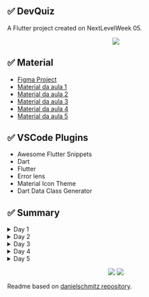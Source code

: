 
## ✅ DevQuiz

A Flutter project created on NextLevelWeek 05.

<p align="center">
    <img src="https://user-images.githubusercontent.com/1509692/115949955-c61d3600-a4ae-11eb-8025-552e13afbcca.png"/>
  </a>
</p>


## ✅ Material

- [Figma Project](https://www.figma.com/file/oee9kcqSdTnFoA6Q89qxGg/DevQuiz-(Copy)?node-id=0%3A1)
- [Material da aula 1](https://www.notion.so/Material-para-a-aula-01-92b506e9339f4f8b9b50612c7a414289)
- [Material da aula 2](https://www.notion.so/Roteiro-da-aula-331347b956d14167a92aeef7f85d3a23)
- [Material da aula 3](https://www.notion.so/Roteiro-da-aula-4ff471e6c6274d82aaaf293734b5761f)
- [Material da aula 4](https://www.notion.so/Roteiro-da-aula-5fbd5a7a2617430097c470ccc499ecce)
- [Material da aula 5](https://www.notion.so/Roteiro-da-aula-a43961e5cdfd47128c97dfc57d217c9f)

## ✅ VSCode Plugins

- Awesome Flutter Snippets
- Dart
- Flutter
- Error lens
- Material Icon Theme
- Dart Data Class Generator

## ✅ Summary


<details>
<summary>Day 1</summary>

Introdução ao Flutter
    
- [ ]  Como funciona a renderização?
- [ ]  Quais plataformas posso utilizar o Flutter?
- [ ]  Posso acessar recursos das plataformas nativas?
- [ ]  Como funciona a renderização?
- [ ]  Quais plataformas posso utilizar o Flutter?
- [ ]  Posso acessar recursos das plataformas nativas?

Conceitos básicos de layout

- [ ]  Função main.dart
- [ ]  Função runApp()
- [ ]  StatelessWidget
- [ ]  Widgets MaterialApp e Cupertino App
- [ ]  Scaffold( esqueleto do app)
- [ ]  Container( o faz tudo)

Configurando o projeto 

- [ ]  Baixar o zip, nele contém (assets, pasta core, pubspec.yaml)
- [ ]  Adicionar a pasta assets na raiz do projeto
- [ ]  Adicionar a pasta core dentro de lib
- [ ]  Adicionar o pubspec.yaml

Criando a primeira tela, Splash 

- [ ]  Tela Splash
    - [ ]  pasta splash
    - [ ]  splash_page.dart
        - [ ]  Adicionar o Scaffold
            - [ ]  Background degradê
            - [ ]  Adicionar logo no centro da tela

Criando os widgets da home 

- [ ]  pasta home
    - [ ]  home_page.dart
        - [ ]  Adicionar Scaffold
        - [ ]  Adicionar AppBar
            - [ ]  ScoreCard Centralizado
                - chart
                - title
                - subtitle
                - background
              - shadow
</details>

<details>
<summary>Day 2</summary>
    
- [ ]  LevelButton
    - [ ]  title
    - [ ]  background
    - [ ]  textStyle
    - [ ]  borderRadius
    - [ ]  onTap
- [ ]  QuizCard
    - [ ]  icon
    - [ ]  title
    - [ ]  score
    - [ ]  progress bar
    - [ ]  onTap
- [ ]  Utilizar ListView
- [ ]  Criar ChallengePage
    - [ ]  Criar QuestionIndicatorWidget
        - [ ] currentQuestion
        - [ ] sizeQuestions
    - [ ]  Criar QuizWidget
        - [ ]  titleQuestion
        - [ ]  AwnserWidget
            - [ ] Link do arquivo

            [https://pastebin.com/sW1FXrmR](https://pastebin.com/sW1FXrmR)

            - title
            - isRight
            - isSelected

            Código dos getters

            ```jsx
            Color get _selectedColorRight =>
                  isRight ? AppColors.darkGreen : AppColors.darkRed;

              Color get _selectedBorderRight =>
                  isRight ? AppColors.lightGreen : AppColors.lightRed;

              Color get _selectedColorCardRight =>
                  isRight ? AppColors.lightGreen : AppColors.lightRed;

              Color get _selectedBorderCardRight =>
                  isRight ? AppColors.green : AppColors.red;

              TextStyle get _selectedTextStyleRight =>
                  isRight ? AppTextStyles.bodyDarkGreen : AppTextStyles.bodyDarkRed;

              IconData get _selectedIconRight => isRight ? Icons.check : Icons.close;
            ```

</details>

<details>
<summary>Day 3</summary>
    
- [ ]  Estruturando os dados do aplicativo
    - [ ]  Quiz
        - List<Question>
        - title
        - questionAnswered (Questões Respondidas)
        - icon ou imagem
        - level (Fácil,Médio,Difícil,Perito)
    - [ ]  Question
        - [ ]  title
        - [ ]  List<Awnser>
    - [ ]  Awnser
        - [ ]  title
        - [ ]  isRight
    - [ ]  User
        - [ ]  score
        - [ ]  name
        - [ ]  photoUrl
- [ ]  Criando o HomeController
    - [ ]  state
    - [ ]  getUser
    - [ ]  getQuizzes
- [ ]  Criar Database Local
    - [ ]  user.json
    - [ ]  quizzes.json
- [ ]  Criando o HomeRepository
    - [ ]  getUser
    - [ ]  getQuizzes
</details>
    
<details>
<summary>Day 4</summary>
    
- [ ]  Criar componentes da ChallengePage
    - [ ]  Criar NextButtonWidget
        - label
        - onTap
        - Style
            - textStyle,
            - backgroundColor,
            - borderColor,
    - [ ]  Navegação
    - [ ]  Botão voltar
    - [ ]  ChallengeController ( Responsável por controlar as questões)
    - [ ]  QuizController ( Responsável por gerenciar a resposta certa ou errada)
- [ ]  FeedbackPage
    - imagem
    - title
    - subtitle
    - labelButton
    - onTap
</details>

<details>
<summary>Day 5</summary>
    
- [ ]  Criar componentes da ChallengePage
    - [ ]  Criar NextButtonWidget
        - label
        - onTap
        - Style
            - textStyle,
            - backgroundColor,
            - borderColor,
    - [ ]  Navegação
    - [ ]  Botão voltar
    - [ ]  ChallengeController ( Responsável por controlar as questões)
    - [ ]  QuizController ( Responsável por gerenciar a resposta certa ou errada)
- [ ]  FeedbackPage
    - imagem
    - title
    - subtitle
    - labelButton
    - onTap
</details>

 <p align="center">
 <img src="https://user-images.githubusercontent.com/82850970/115948259-8866e000-a4a3-11eb-920d-31020e49f822.png"/>
 <img src="https://user-images.githubusercontent.com/82850970/115948263-8a30a380-a4a3-11eb-8626-21d20379db8e.png"/>
 </p>

Readme based on [danielschmitz repository](https://github.com/danielschmitz/devquiz). 
